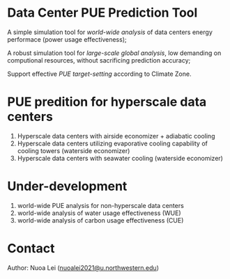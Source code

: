 # Data Center PUE Prediction Tool

A simple simulation tool for *world-wide analysis* of data centers energy performace (power usage effectiveness);
  
  A robust simulation tool for *large-scale global analysis*, low demanding on computional resources, without sacrificing prediction accuracy;

  Support effective *PUE target-setting* according to Climate Zone.


  
# PUE predition for hyperscale data centers

1. Hyperscale data centers with airside economizer + adiabatic cooling
2. Hyperscale data centers utilizing evaporative cooling capability of cooling towers (waterside economizer)
3. Hyperscale data centers with seawater cooling (waterside economizer)


# Under-development

1. world-wide PUE analysis for non-hyperscale data centers
2. world-wide analysis of water usage effectiveness (WUE)
3. world-wide analysis of carbon usage effectiveness (CUE)

# Contact
Author: Nuoa Lei (nuoalei2021@u.northwestern.edu)

